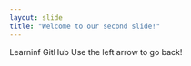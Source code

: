 ```yaml
---
layout: slide
title: "Welcome to our second slide!"
---
```

Learninf GitHub
Use the left arrow to go back!

